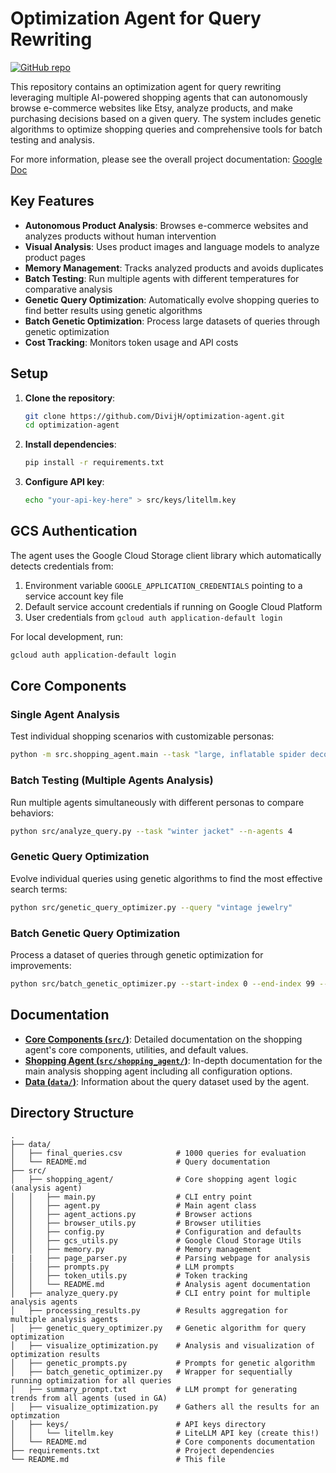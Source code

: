 # Optimization Agent for Query Rewriting

[![GitHub repo](https://img.shields.io/badge/github-repo-blue?logo=github)](https://github.com/DivijH/optimization-agent)

This repository contains an optimization agent for query rewriting leveraging multiple AI-powered shopping agents that can autonomously browse e-commerce websites like Etsy, analyze products, and make purchasing decisions based on a given query. The system includes genetic algorithms to optimize shopping queries and comprehensive tools for batch testing and analysis.

For more information, please see the overall project documentation: [Google Doc](https://docs.google.com/document/d/1ORWmq6GQMyoQZR7_b2S9Hs7l2A-e0Ce9f6EKy-pQ69Q/edit?tab=t.0#heading=h.4wbqtehjjc4)

## Key Features

- **Autonomous Product Analysis**: Browses e-commerce websites and analyzes products without human intervention
- **Visual Analysis**: Uses product images and language models to analyze product pages
- **Memory Management**: Tracks analyzed products and avoids duplicates
- **Batch Testing**: Run multiple agents with different temperatures for comparative analysis
- **Genetic Query Optimization**: Automatically evolve shopping queries to find better results using genetic algorithms
- **Batch Genetic Optimization**: Process large datasets of queries through genetic optimization
- **Cost Tracking**: Monitors token usage and API costs

## Setup

1.  **Clone the repository**:
    ```bash
    git clone https://github.com/DivijH/optimization-agent.git
    cd optimization-agent
    ```

2.  **Install dependencies**:
    ```bash
    pip install -r requirements.txt
    ```

3.  **Configure API key**:
    ```bash
    echo "your-api-key-here" > src/keys/litellm.key
    ```

## GCS Authentication

The agent uses the Google Cloud Storage client library which automatically detects credentials from:
1. Environment variable `GOOGLE_APPLICATION_CREDENTIALS` pointing to a service account key file
2. Default service account credentials if running on Google Cloud Platform
3. User credentials from `gcloud auth application-default login`

For local development, run:
```bash
gcloud auth application-default login
```

## Core Components

### Single Agent Analysis
Test individual shopping scenarios with customizable personas:
```bash
python -m src.shopping_agent.main --task "large, inflatable spider decoration for halloween"
```

### Batch Testing (Multiple Agents Analysis)
Run multiple agents simultaneously with different personas to compare behaviors:
```bash
python src/analyze_query.py --task "winter jacket" --n-agents 4
```

### Genetic Query Optimization
Evolve individual queries using genetic algorithms to find the most effective search terms:
```bash
python src/genetic_query_optimizer.py --query "vintage jewelry"
```

### Batch Genetic Query Optimization
Process a dataset of queries through genetic optimization for improvements:
```bash
python src/batch_genetic_optimizer.py --start-index 0 --end-index 99 --population-size 5 --generations 4
```

## Documentation

- **[Core Components (`src/`)](./src/README.md)**: Detailed documentation on the shopping agent's core components, utilities, and default values.
- **[Shopping Agent (`src/shopping_agent/`)](./src/shopping_agent/README.md)**: In-depth documentation for the main analysis shopping agent including all configuration options.
- **[Data (`data/`)](./data/README.md)**: Information about the query dataset used by the agent.

## Directory Structure

```
.
├── data/
│   ├── final_queries.csv            # 1000 queries for evaluation
│   └── README.md                    # Query documentation
├── src/
│   ├── shopping_agent/              # Core shopping agent logic (analysis agent)
│   │   ├── main.py                  # CLI entry point
│   │   ├── agent.py                 # Main agent class
│   │   ├── agent_actions.py         # Browser actions
│   │   ├── browser_utils.py         # Browser utilities
│   │   ├── config.py                # Configuration and defaults
│   │   ├── gcs_utils.py             # Google Cloud Storage Utils
│   │   ├── memory.py                # Memory management
|   |   ├── page_parser.py           # Parsing webpage for analysis
│   │   ├── prompts.py               # LLM prompts
│   │   ├── token_utils.py           # Token tracking
│   │   └── README.md                # Analysis agent documentation
│   ├── analyze_query.py             # CLI entry point for multiple analysis agents
│   ├── processing_results.py        # Results aggregation for multiple analysis agents
│   ├── genetic_query_optimizer.py   # Genetic algorithm for query optimization
│   ├── visualize_optimization.py    # Analysis and visualization of optimization results
│   ├── genetic_prompts.py           # Prompts for genetic algorithm
│   ├── batch_genetic_optimizer.py   # Wrapper for sequentially running optimization for all queries
│   ├── summary_prompt.txt           # LLM prompt for generating trends from all agents (used in GA)
│   ├── visualize_optimization.py    # Gathers all the results for an optimzation
│   ├── keys/                        # API keys directory
│   │   └── litellm.key              # LiteLLM API key (create this!)
│   └── README.md                    # Core components documentation
├── requirements.txt                 # Project dependencies
└── README.md                        # This file
```
